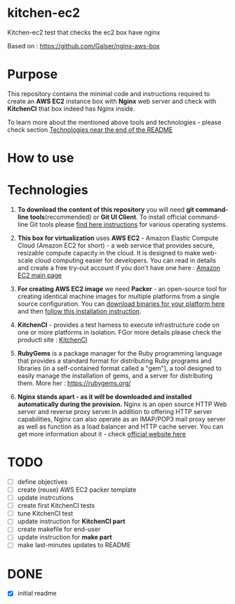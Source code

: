 # kitchen-ec2
Kitchen-ec2 test that checks the ec2 box have nginx

Based on : https://github.com/Galser/nginx-aws-box


# Purpose
This repository contains the minimal code and instructions required to create an **AWS EC2** instance box with **Nginx** web server and check with **KitchenCI** that box indeed has Nginx inside.

To learn more about the mentioned above tools and technologies -  please check section [Technologies near the end of the README](#technologies)


# How to use


# Technologies

1. **To download the content of this repository** you will need **git command-line tools**(recommended) or **Git UI Client**. To install official command-line Git tools please [find here instructions](https://git-scm.com/book/en/v2/Getting-Started-Installing-Git) for various operating systems. 
2. **This box for virtualization** uses **AWS EC2** - Amazon Elastic Compute Cloud (Amazon EC2 for short) - a web service that provides secure, resizable compute capacity in the cloud. It is designed to make web-scale cloud computing easier for developers. You can read in details and create a free try-out account if you don't have one here :  [Amazon EC2 main page](https://aws.amazon.com/ec2/) 
3. **For creating AWS EC2 image** we need **Packer** - an open-source tool for creating identical machine images for multiple platforms from a single source configuration.  You can [download binaries for your platform here](https://www.packer.io/downloads.html)  and then [follow this installation instruction](https://www.packer.io/intro/getting-started/install.html#precompiled-binaries).  
4. **KitchenCI** - provides a test harness to execute infrastructure code on one or more platforms in isolation. FGor more details please check the productl site : [KitchenCI](https://kitchen.ci/)
5. **RubyGems** is a package manager for the Ruby programming language that provides a standard format for distributing Ruby programs and libraries (in a self-contained format called a "gem"), a tool designed to easily manage the installation of gems, and a server for distributing them. More her : https://rubygems.org/

6. **Nginx stands apart - as it will be downloaded and installed automatically during the provision.** Nginx is an open source HTTP Web server and reverse proxy server.In addition to offering HTTP server capabilities, Nginx can also operate as an IMAP/POP3 mail proxy server as well as function as a load balancer and HTTP cache server. You can get more information about it  - check [official website here](https://www.nginx.com)  

# TODO
- [ ] define objectives
- [ ] create (reuse) AWS EC2 packer template
- [ ] update instrcutions
- [ ] create first KitchenCI tests
- [ ] tune KitchenCI test
- [ ] update instruction for **KitchenCI part**
- [ ] create makefile for end-user
- [ ] update instruction for **make part**
- [ ] make last-minutes updates to README

# DONE

- [x] initial readme

